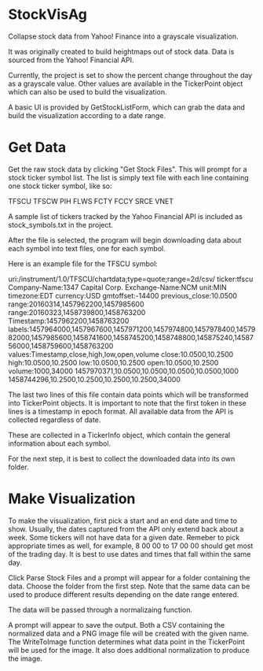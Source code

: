 # StockVisAg
Collapse stock data from Yahoo! Finance into a grayscale visualization.

It was originally created to build heightmaps out of stock data. Data is sourced from the Yahoo! Financial API.

Currently, the project is set to show the percent change throughout the day as a grayscale value. Other values are available in the TickerPoint object which can also be used to build the visualization.

A basic UI is provided by GetStockListForm, which can grab the data and build the visualization according to a date range.

# Get Data
Get the raw stock data by clicking "Get Stock Files". This will prompt for a stock ticker symbol list. The list is simply text file with each line containing one stock ticker symbol, like so:

TFSCU
TFSCW
PIH
FLWS
FCTY
FCCY
SRCE
VNET

A sample list of tickers tracked by the Yahoo Financial API is included as stock_symbols.txt in the project.

After the file is selected, the program will begin downloading data about each symbol into text files, one for each symbol.

Here is an example file for the TFSCU symbol:

uri:/instrument/1.0/TFSCU/chartdata;type=quote;range=2d/csv/
ticker:tfscu
Company-Name:1347 Capital Corp.
Exchange-Name:NCM
unit:MIN
timezone:EDT
currency:USD
gmtoffset:-14400
previous_close:10.0500
range:20160314,1457962200,1457985600
range:20160323,1458739800,1458763200
Timestamp:1457962200,1458763200
labels:1457964000,1457967600,1457971200,1457974800,1457978400,1457982000,1457985600,1458741600,1458745200,1458748800,145875240,1458756000,1458759600,1458763200
values:Timestamp,close,high,low,open,volume
close:10.0500,10.2500
high:10.0500,10.2500
low:10.0500,10.2500
open:10.0500,10.2500
volume:1000,34000
1457970371,10.0500,10.0500,10.0500,10.0500,1000
1458744296,10.2500,10.2500,10.2500,10.2500,34000

The last two lines of this file contain data points which will be transformed into TickerPoint objects. It is important to note that the first token in these lines is a timestamp in epoch format. All available data from the API is collected regardless of date.

These are collected in a TickerInfo object, which contain the general information about each symbol.

For the next step, it is best to collect the downloaded data into its own folder.

# Make Visualization

To make the visualization, first pick a start and an end date and time to show. Usually, the dates captured from the API only extend back about a week. Some tickers will not have data for a given date. Remeber to pick appropriate times as well, for example, 8 00 00 to 17 00 00 should get most of the trading day. It is best to use dates and times that fall within the same day.

Click Parse Stock Files and a prompt will appear for a folder containing the data. Choose the folder from the first step. Note that the same data can be used to produce different results depending on the date range entered.

The data will be passed through a normalizaing function.

A prompt will appear to save the output. Both a CSV containing the normalized data and a PNG image file will be created with the given name. The WriteToImage function determines what data point in the TickerPoint will be used for the image. It also does additional normalization to produce the image.
